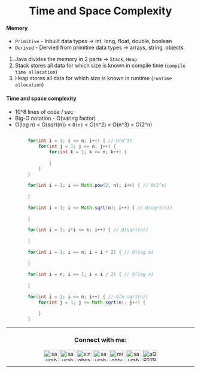 <h1 align="center" > Time and Space Complexity </h1>
<p align="center" > </p>


#### Memory 
        
+ `Primitive` - Inbuilt data types -> int, long, float, double, boolean  
+ `Derived` - Dervied from primitive data types -> arrays, string, objects 
        
1. Java divides the memory in 2 parts -> `Stack`, `Heap `
2. Stack stores all data for which size is known in compile time (`compile time allocation`)
3. Heap stores all data for which size is known in runtime (`runtime allocation`)
        
       
####  Time and space complexity

+ 10^8 lines of code / sec
+ Big-O notation - O(varing factor)
+ O(log n) < O(sqrt(n)) < `O(n)` < O(n^2) < O(n^3) < O(2^n)
        
```java
        
        for(int i = 1; i <= n; i++) { // O(n^3)
            for(int j = 1; j <= n; j++) {
                for(int k = 1; k <= n; k++) {
                    
                }
            }
        }
        
        for(int i = 1; i <= Math.pow(2, n); i++) { // O(2^n)
            
        }
        
        for(int i = 1; i <= Math.sqrt(n); i++) { // O(sqrt(n))
            
        }
        
        for(int i = 1; i*i <= n; i++) { // O(sqrt(n))
            
        }
        
        for(int i = 1; i <= n; i = i * 2) { // O(log n)
            
        }
        
        for(int i = n; i >= 1; i = i / 2) { // O(log n)
            
        }
        
        for(int i = 1; i <= n; i++) { // O(n sqrt(n))
            for(int j = 1; j <= Math.sqrt(n); j++) {
                
            }
        }

```
    


---


<h3 align="center">Connect with me:</h3>
<p align="center">
<a href="https://twitter.com/saurabhbahadur" target="blank"><img align="center" src="https://raw.githubusercontent.com/rahuldkjain/github-profile-readme-generator/master/src/images/icons/Social/twitter.svg" alt="saurabhbahadur" height="30" width="40" /></a>
<a href="https://linkedin.com/in/saurabhbahadur" target="blank"><img align="center" src="https://raw.githubusercontent.com/rahuldkjain/github-profile-readme-generator/master/src/images/icons/Social/linked-in-alt.svg" alt="saurabhbahadur" height="30" width="40" /></a>
<a href="https://fb.com/singhsaurabhbahadur" target="blank"><img align="center" src="https://raw.githubusercontent.com/rahuldkjain/github-profile-readme-generator/master/src/images/icons/Social/facebook.svg" alt="singhsaurabhbahadur" height="30" width="40" /></a>
<a href="https://instagram.com/saurabhbahadur_" target="blank"><img align="center" src="https://raw.githubusercontent.com/rahuldkjain/github-profile-readme-generator/master/src/images/icons/Social/instagram.svg" alt="saurabhbahadur_" height="30" width="40" /></a>
<a href="https://www.youtube.com/c/mighty saur" target="blank"><img align="center" src="https://raw.githubusercontent.com/rahuldkjain/github-profile-readme-generator/master/src/images/icons/Social/youtube.svg" alt="mighty saur" height="30" width="40" /></a>
<a href="https://www.hackerrank.com/saurabhbahadur" target="blank"><img align="center" src="https://raw.githubusercontent.com/rahuldkjain/github-profile-readme-generator/master/src/images/icons/Social/hackerrank.svg" alt="saurabhbahadur" height="30" width="40" /></a>
<a href="https://discord.gg/aQR27Bg7de" target="blank"><img align="center" src="https://raw.githubusercontent.com/rahuldkjain/github-profile-readme-generator/master/src/images/icons/Social/discord.svg" alt="aQR27Bg7de" height="30" width="40" /></a>
</p>




---
